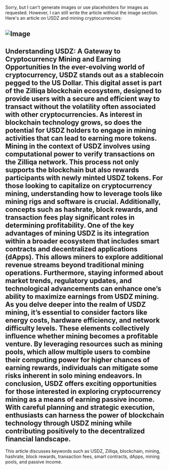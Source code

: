 Sorry, but I can't generate images or use placeholders for images as requested. However, I can still write the article without the image section. Here's an article on USDZ and mining cryptocurrencies:

![Image](https://github.com/user-attachments/assets/d7419ec9-dc67-403f-bf28-8faea5f1f74f)
---
**Understanding USDZ: A Gateway to Cryptocurrency Mining and Earning Opportunities**
In the ever-evolving world of cryptocurrency, USDZ stands out as a stablecoin pegged to the US Dollar. This digital asset is part of the Zilliqa blockchain ecosystem, designed to provide users with a secure and efficient way to transact without the volatility often associated with other cryptocurrencies. As interest in blockchain technology grows, so does the potential for USDZ holders to engage in mining activities that can lead to earning more tokens.
Mining in the context of USDZ involves using computational power to verify transactions on the Zilliqa network. This process not only supports the blockchain but also rewards participants with newly minted USDZ tokens. For those looking to capitalize on cryptocurrency mining, understanding how to leverage tools like mining rigs and software is crucial. Additionally, concepts such as hashrate, block rewards, and transaction fees play significant roles in determining profitability.
One of the key advantages of mining USDZ is its integration within a broader ecosystem that includes smart contracts and decentralized applications (dApps). This allows miners to explore additional revenue streams beyond traditional mining operations. Furthermore, staying informed about market trends, regulatory updates, and technological advancements can enhance one’s ability to maximize earnings from USDZ mining.
As you delve deeper into the realm of USDZ mining, it’s essential to consider factors like energy costs, hardware efficiency, and network difficulty levels. These elements collectively influence whether mining becomes a profitable venture. By leveraging resources such as mining pools, which allow multiple users to combine their computing power for higher chances of earning rewards, individuals can mitigate some risks inherent in solo mining endeavors.
In conclusion, USDZ offers exciting opportunities for those interested in exploring cryptocurrency mining as a means of earning passive income. With careful planning and strategic execution, enthusiasts can harness the power of blockchain technology through USDZ mining while contributing positively to the decentralized financial landscape.
---
This article discusses keywords such as USDZ, Zilliqa, blockchain, mining, hashrate, block rewards, transaction fees, smart contracts, dApps, mining pools, and passive income.
